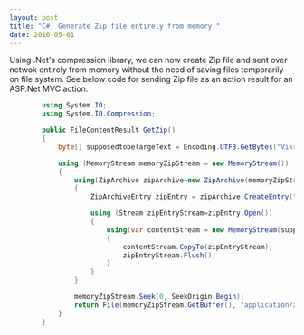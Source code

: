 ```yaml
---
layout: post
title: "C#, Generate Zip file entirely from memory."
date: 2016-05-01
---
```


<p>Using .Net's compression library, we can now create Zip file and sent over netwok entirely from memory without the need of saving files temporarily on file system. See below code for sending Zip file as an action result for an ASP.Net MVC  action.</p>

```cs
        using System.IO;
        using System.IO.Compression;

        public FileContentResult GetZip()
        {
            byte[] supposedtobelargeText = Encoding.UTF8.GetBytes("Vikram");

            using (MemoryStream memoryZipStream = new MemoryStream())
            {
                using(ZipArchive zipArchive=new ZipArchive(memoryZipStream, ZipArchiveMode.Create, true))
                {
                    ZipArchiveEntry zipEntry = zipArchive.CreateEntry("Names.txt", CompressionLevel.Optimal);

                    using (Stream zipEntryStream=zipEntry.Open())
                    {
                        using(var contentStream = new MemoryStream(supposedtobelargeText))
                        {                            
                            contentStream.CopyTo(zipEntryStream);
                            zipEntryStream.Flush();
                        }                        
                    }                    
                }

                memoryZipStream.Seek(0, SeekOrigin.Begin);
                return File(memoryZipStream.GetBuffer(), "application/zip", "test.zip");
            }   
        }

```